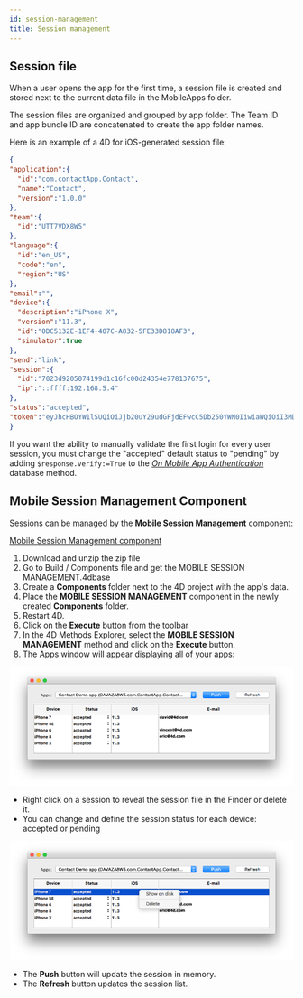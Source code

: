 ```yaml
---
id: session-management
title: Session management
---
```





## Session file

When a user opens the app for the first time, a session file is created and stored next to the current data file in the MobileApps folder. 

The session files are organized and grouped by app folder. The Team ID and app bundle ID are concatenated to create the app folder names.

Here is an example of a 4D for iOS-generated session file:

```json
{
"application":{
  "id":"com.contactApp.Contact",
  "name":"Contact",
  "version":"1.0.0"
},
"team":{
  "id":"UTT7VDX8W5"
},
"language":{
  "id":"en_US",
  "code":"en",
  "region":"US"
},
"email":"",
"device":{
  "description":"iPhone X",
  "version":"11.3",
  "id":"0DC5132E-1EF4-407C-A832-5FE33D818AF3",
  "simulator":true
},
"send":"link",
"session":{
  "id":"7023d9205074199d1c16fc00d24354e778137675",
  "ip":"::ffff:192.168.5.4"
},
"status":"accepted",
"token":"eyJhcHBOYW1lSUQiOiJjb20uY29udGFjdEFwcC5Db250YWN0IiwiaWQiOiI3MDIzZDkyMDUwNzQxOTlkMWMxNmZjMDBkMjQzNTRlNzc4MTM3Njc1IiwidGVhbUlEIjoiVVRUN1ZEWDhXNSJ9"
}

```

If you want the ability to manually validate the first login for every user session, you must change the "accepted" default status to "pending" by adding `$response.verify:=True` to the [*On Mobile App Authentication*](https://doc.4d.com/4Dv19/4D/19/On-Mobile-App-Authentication-database-method.301-5392844.en.html) database method.


## Mobile Session Management Component

Sessions can be managed by the **Mobile Session Management** component:

<div>
<a className="button button--primary"
href="https://github.com/4d/Mobile-Session-Management/releases/latest">Mobile Session Management component</a>
</div>

1. Download and unzip the zip file
2. Go to Build / Components file and get the MOBILE SESSION MANAGEMENT.4dbase
3. Create a **Components** folder next to the 4D project with the app's data. 
4. Place the **MOBILE SESSION MANAGEMENT** component in the newly created **Components** folder.
5. Restart 4D. 
6. Click on the **Execute** button from the toolbar
7. In the 4D Methods Explorer, select the **MOBILE SESSION MANAGEMENT** method and click on the **Execute** button. 
8. The Apps window will appear displaying all of your apps: 

![Session](img/session-management.png)

* Right click on a session to reveal the session file in the Finder or delete it.
* You can change and define the session status for each device: accepted or pending

![Session selected](img/session-management-selected.png)


* The **Push** button will update the session in memory.
* The **Refresh** button updates the session list. 


